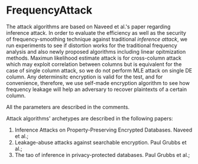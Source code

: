 # FrequencyAttack
The attack algorithms are based on Naveed et al.'s paper regarding inference attack.
In order to evaluate the efficiency as well as the security of frequency-smoothing technique against traditional *inference attack*, we run experiments to see if distortion works for the traditional frequency analysis and also newly proposed algorithms including linear opitmization methods.
Maximun likelihood estimate attack is for cross-column attack which may exploit correlation between columns but is equivalent for the case of single column attack, so we do not perform MLE attack on single DE column.
Any determinsitc encryption is valid for the test, and for convenience, therefore, we use self-made encryption algorithm to see how frequency leakage will help an adversary to recover plaintexts of a certain column.

All the parameters are described in the comments.

Attack algorithms' archetypes are described in the following papers:
1. Inference Attacks on Property-Preserving Encrypted Databases. Naveed et al.;
2. Leakage-abuse attacks against searchable encryption. Paul Grubbs et al.;
3. The tao of inference in privacy-protected databases. Paul Grubbs et al.;
